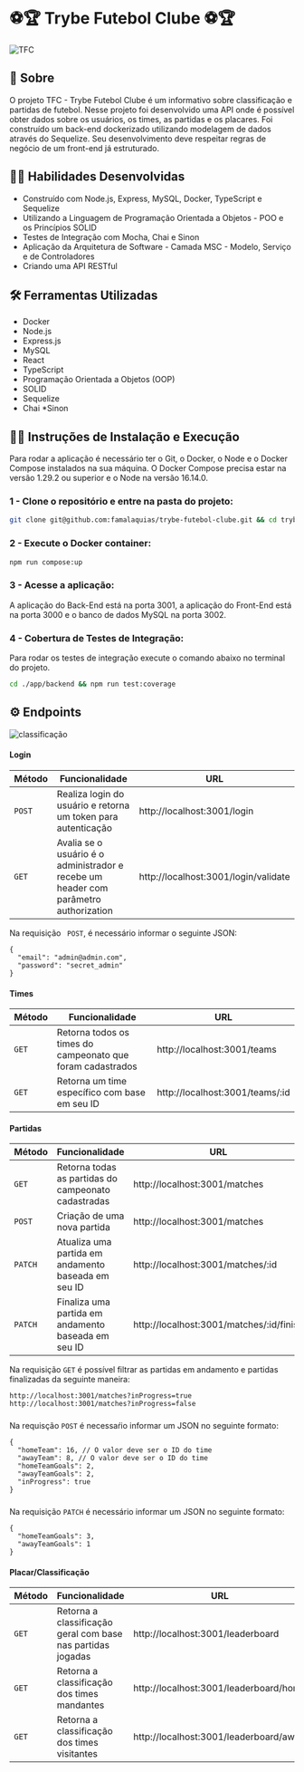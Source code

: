 # ⚽️🏆 Trybe Futebol Clube ⚽️🏆

![TFC](https://user-images.githubusercontent.com/98343640/196181570-4e4ccab0-6ca3-4e9f-97df-ca244e0f5d18.png)

## :page_with_curl: Sobre

O projeto TFC - Trybe Futebol Clube é um informativo sobre classificação e partidas de futebol. 
Nesse projeto foi desenvolvido uma API onde é possível obter dados sobre os usuários, os times, as partidas e os placares. Foi construído um back-end dockerizado utilizando modelagem de dados através do Sequelize. Seu desenvolvimento deve respeitar regras de negócio de um front-end já estruturado.

## :man_technologist: Habilidades Desenvolvidas

* Construído com Node.js, Express, MySQL, Docker, TypeScript e Sequelize
* Utilizando a Linguagem de Programação Orientada a Objetos - POO e os Princípios SOLID
* Testes de Integração com Mocha, Chai e Sinon
* Aplicação da Arquitetura de Software - Camada MSC - Modelo, Serviço e de Controladores
* Criando uma API RESTful


## :hammer_and_wrench: Ferramentas Utilizadas

* Docker
* Node.js
* Express.js
* MySQL
* React
* TypeScript
* Programação Orientada a Objetos (OOP)
* SOLID
* Sequelize
* Chai
*Sinon

## :female_detective: Instruções de Instalação e Execução
Para rodar a aplicação é necessário ter o Git, o Docker, o Node e o Docker Compose instalados na sua máquina. O Docker Compose precisa estar na versão 1.29.2 ou superior e o Node na versão 16.14.0.

### 1 - Clone o repositório e entre na pasta do projeto:

```sh
git clone git@github.com:famalaquias/trybe-futebol-clube.git && cd trybe-futebol-clube
```

### 2 - Execute o Docker container:

```sh
npm run compose:up
```

### 3 - Acesse a aplicação:
A aplicação do Back-End está na porta 3001, a aplicação do Front-End está na porta 3000 e o banco de dados MySQL na porta 3002.

### 4 - Cobertura de Testes de Integração:
Para rodar os testes de integração execute o comando abaixo no terminal do projeto.

```sh
cd ./app/backend && npm run test:coverage
```

## :gear: Endpoints

![classificação](https://user-images.githubusercontent.com/98343640/196237359-1126f295-4d09-4c5f-9dc5-7c8c1bb498c2.png)

#### Login

| Método | Funcionalidade | URL |
|---|---|---|
| `POST` | Realiza login do usuário e retorna um token para autenticação | http://localhost:3001/login |
| `GET` | Avalia se o usuário é o administrador e recebe um header com parâmetro authorization | http://localhost:3001/login/validate |

Na requisição ` POST`, é necessário informar o seguinte JSON:

```
{
  "email": "admin@admin.com",
  "password": "secret_admin"
}
```


#### Times
| Método | Funcionalidade | URL |
|---|---|---|
| `GET` | Retorna todos os times do campeonato que foram cadastrados | http://localhost:3001/teams |
| `GET` | Retorna um time específico com base em seu ID | http://localhost:3001/teams/:id |


#### Partidas
| Método | Funcionalidade | URL |
|---|---|---|
| `GET` | Retorna todas as partidas do campeonato cadastradas | http://localhost:3001/matches |
| `POST` | Criação de uma nova partida | http://localhost:3001/matches |
| `PATCH` | Atualiza uma partida em andamento baseada em seu ID | http://localhost:3001/matches/:id |
| `PATCH` | Finaliza uma partida em andamento baseada em seu ID | http://localhost:3001/matches/:id/finish |

Na requisição `GET` é possível filtrar as partidas em andamento e partidas finalizadas da seguinte maneira:

```
http://localhost:3001/matches?inProgress=true
http://localhost:3001/matches?inProgress=false
```
###

Na requisção `POST` é necessaŕio informar um JSON no seguinte formato:

```
{
  "homeTeam": 16, // O valor deve ser o ID do time
  "awayTeam": 8, // O valor deve ser o ID do time
  "homeTeamGoals": 2,
  "awayTeamGoals": 2,
  "inProgress": true
}
```

###

Na requisição `PATCH` é necessário informar um JSON no seguinte formato:

```
{
  "homeTeamGoals": 3,
  "awayTeamGoals": 1
}
```


#### Placar/Classificação
| Método | Funcionalidade | URL |
|---|---|---|
| `GET` | Retorna a classificação geral com base nas partidas jogadas | http://localhost:3001/leaderboard |
| `GET` | Retorna a classificação dos times mandantes | http://localhost:3001/leaderboard/home |
| `GET` | Retorna a classificação dos times visitantes | http://localhost:3001/leaderboard/away |






